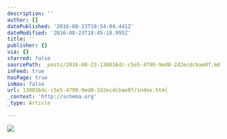 ```yaml
---
description: ''
author: []
datePublished: '2016-08-23T18:54:04.441Z'
dateModified: '2016-08-23T18:45:18.995Z'
title: ''
publisher: {}
via: {}
starred: false
sourcePath: _posts/2016-08-23-138016dc-c5e5-4790-9ed8-2d2ecdcbae0f.md
inFeed: true
hasPage: true
inNav: false
url: 138016dc-c5e5-4790-9ed8-2d2ecdcbae0f/index.html
_context: 'http://schema.org'
_type: Article

---
```

![](https://the-grid-user-content.s3-us-west-2.amazonaws.com/f80ab52b-e428-49ab-8a08-470dc8137c0f.jpg)